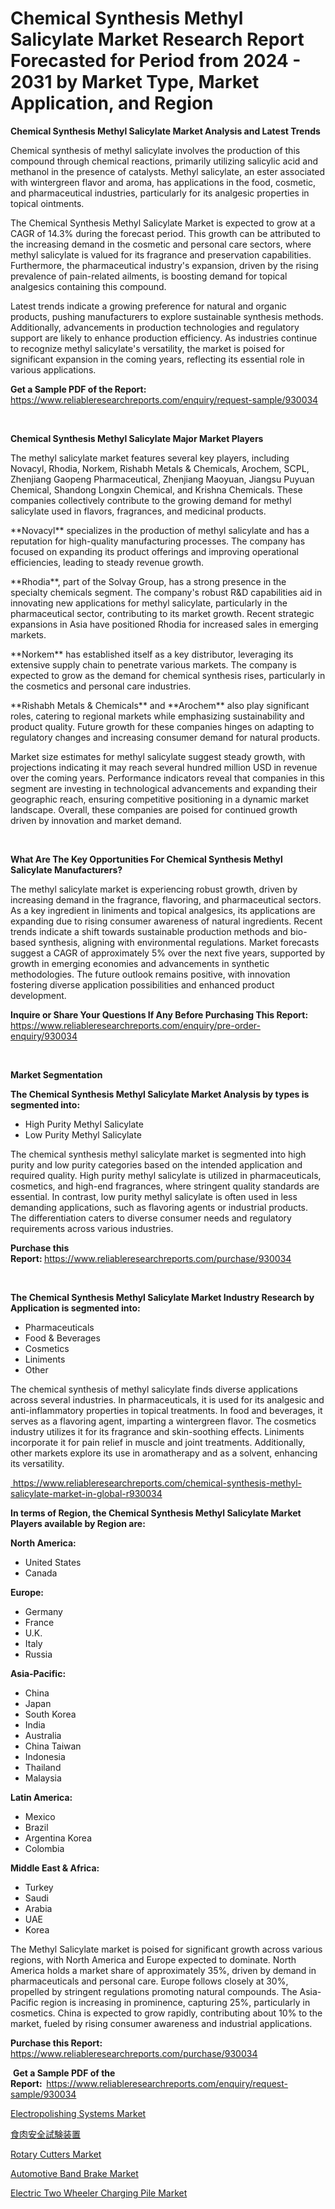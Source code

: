 <p><h1>Chemical Synthesis Methyl Salicylate Market Research Report Forecasted for Period from 2024 -  2031 by Market Type, Market Application, and Region</h1></p><p><strong>Chemical Synthesis Methyl Salicylate Market Analysis and Latest Trends</strong></p>
<p><p>Chemical synthesis of methyl salicylate involves the production of this compound through chemical reactions, primarily utilizing salicylic acid and methanol in the presence of catalysts. Methyl salicylate, an ester associated with wintergreen flavor and aroma, has applications in the food, cosmetic, and pharmaceutical industries, particularly for its analgesic properties in topical ointments.</p><p>The Chemical Synthesis Methyl Salicylate Market is expected to grow at a CAGR of 14.3% during the forecast period. This growth can be attributed to the increasing demand in the cosmetic and personal care sectors, where methyl salicylate is valued for its fragrance and preservation capabilities. Furthermore, the pharmaceutical industry's expansion, driven by the rising prevalence of pain-related ailments, is boosting demand for topical analgesics containing this compound.</p><p>Latest trends indicate a growing preference for natural and organic products, pushing manufacturers to explore sustainable synthesis methods. Additionally, advancements in production technologies and regulatory support are likely to enhance production efficiency. As industries continue to recognize methyl salicylate's versatility, the market is poised for significant expansion in the coming years, reflecting its essential role in various applications.</p></p>
<p><strong>Get a Sample PDF of the Report:&nbsp;</strong> <a href="https://www.reliableresearchreports.com/enquiry/request-sample/930034">https://www.reliableresearchreports.com/enquiry/request-sample/930034</a></p>
<p>&nbsp;</p>
<p><strong>Chemical Synthesis Methyl Salicylate Major Market Players</strong></p>
<p><p>The methyl salicylate market features several key players, including Novacyl, Rhodia, Norkem, Rishabh Metals & Chemicals, Arochem, SCPL, Zhenjiang Gaopeng Pharmaceutical, Zhenjiang Maoyuan, Jiangsu Puyuan Chemical, Shandong Longxin Chemical, and Krishna Chemicals. These companies collectively contribute to the growing demand for methyl salicylate used in flavors, fragrances, and medicinal products.</p><p>**Novacyl** specializes in the production of methyl salicylate and has a reputation for high-quality manufacturing processes. The company has focused on expanding its product offerings and improving operational efficiencies, leading to steady revenue growth. </p><p>**Rhodia**, part of the Solvay Group, has a strong presence in the specialty chemicals segment. The company's robust R&D capabilities aid in innovating new applications for methyl salicylate, particularly in the pharmaceutical sector, contributing to its market growth. Recent strategic expansions in Asia have positioned Rhodia for increased sales in emerging markets.</p><p>**Norkem** has established itself as a key distributor, leveraging its extensive supply chain to penetrate various markets. The company is expected to grow as the demand for chemical synthesis rises, particularly in the cosmetics and personal care industries.</p><p>**Rishabh Metals & Chemicals** and **Arochem** also play significant roles, catering to regional markets while emphasizing sustainability and product quality. Future growth for these companies hinges on adapting to regulatory changes and increasing consumer demand for natural products.</p><p>Market size estimates for methyl salicylate suggest steady growth, with projections indicating it may reach several hundred million USD in revenue over the coming years. Performance indicators reveal that companies in this segment are investing in technological advancements and expanding their geographic reach, ensuring competitive positioning in a dynamic market landscape. Overall, these companies are poised for continued growth driven by innovation and market demand.</p></p>
<p>&nbsp;</p>
<p><strong>What Are The Key Opportunities For Chemical Synthesis Methyl Salicylate Manufacturers?</strong></p>
<p><p>The methyl salicylate market is experiencing robust growth, driven by increasing demand in the fragrance, flavoring, and pharmaceutical sectors. As a key ingredient in liniments and topical analgesics, its applications are expanding due to rising consumer awareness of natural ingredients. Recent trends indicate a shift towards sustainable production methods and bio-based synthesis, aligning with environmental regulations. Market forecasts suggest a CAGR of approximately 5% over the next five years, supported by growth in emerging economies and advancements in synthetic methodologies. The future outlook remains positive, with innovation fostering diverse application possibilities and enhanced product development.</p></p>
<p><strong>Inquire or Share Your Questions If Any Before Purchasing This Report:</strong> <a href="https://www.reliableresearchreports.com/enquiry/pre-order-enquiry/930034">https://www.reliableresearchreports.com/enquiry/pre-order-enquiry/930034</a></p>
<p>&nbsp;</p>
<p><strong>Market Segmentation</strong></p>
<p><strong>The Chemical Synthesis Methyl Salicylate Market Analysis by types is segmented into:</strong></p>
<p><ul><li>High Purity Methyl Salicylate</li><li>Low Purity Methyl Salicylate</li></ul></p>
<p><p>The chemical synthesis methyl salicylate market is segmented into high purity and low purity categories based on the intended application and required quality. High purity methyl salicylate is utilized in pharmaceuticals, cosmetics, and high-end fragrances, where stringent quality standards are essential. In contrast, low purity methyl salicylate is often used in less demanding applications, such as flavoring agents or industrial products. The differentiation caters to diverse consumer needs and regulatory requirements across various industries.</p></p>
<p><strong>Purchase this Report:&nbsp;</strong><a href="https://www.reliableresearchreports.com/purchase/930034">https://www.reliableresearchreports.com/purchase/930034</a></p>
<p>&nbsp;</p>
<p><strong>The Chemical Synthesis Methyl Salicylate Market Industry Research by Application is segmented into:</strong></p>
<p><ul><li>Pharmaceuticals</li><li>Food & Beverages</li><li>Cosmetics</li><li>Liniments</li><li>Other</li></ul></p>
<p><p>The chemical synthesis of methyl salicylate finds diverse applications across several industries. In pharmaceuticals, it is used for its analgesic and anti-inflammatory properties in topical treatments. In food and beverages, it serves as a flavoring agent, imparting a wintergreen flavor. The cosmetics industry utilizes it for its fragrance and skin-soothing effects. Liniments incorporate it for pain relief in muscle and joint treatments. Additionally, other markets explore its use in aromatherapy and as a solvent, enhancing its versatility.</p></p>
<p><a href="https://www.reliableresearchreports.com/chemical-synthesis-methyl-salicylate-market-in-global-r930034">&nbsp;https://www.reliableresearchreports.com/chemical-synthesis-methyl-salicylate-market-in-global-r930034</a></p>
<p><strong>In terms of Region, the Chemical Synthesis Methyl Salicylate Market Players available by Region are:</strong></p>
<p>
    <p> <strong> North America: </strong>
        <ul>
            <li>United States</li>
            <li>Canada</li>
        </ul>
        </p> 
    <p> <strong> Europe: </strong>
        <ul>
            <li>Germany</li>
            <li>France</li>
            <li>U.K.</li>
            <li>Italy</li>
            <li>Russia</li>
        </ul>
        </p> 
    <p> <strong> Asia-Pacific: </strong>
        <ul>
            <li>China</li>
            <li>Japan</li>
            <li>South Korea</li>
            <li>India</li>
            <li>Australia</li>
            <li>China Taiwan</li>
            <li>Indonesia</li>
            <li>Thailand</li>
            <li>Malaysia</li>
        </ul>
        </p> 
    <p> <strong> Latin America: </strong>
        <ul>
            <li>Mexico</li>
            <li>Brazil</li>
            <li>Argentina Korea</li>
            <li>Colombia</li>
        </ul>
        </p> 
    <p> <strong> Middle East & Africa: </strong>
        <ul>
            <li>Turkey</li>
            <li>Saudi</li>
            <li>Arabia</li>
            <li>UAE</li>
            <li>Korea</li>
        </ul>
    </p>
    </p>
<p><p>The Methyl Salicylate market is poised for significant growth across various regions, with North America and Europe expected to dominate. North America holds a market share of approximately 35%, driven by demand in pharmaceuticals and personal care. Europe follows closely at 30%, propelled by stringent regulations promoting natural compounds. The Asia-Pacific region is increasing in prominence, capturing 25%, particularly in cosmetics. China is expected to grow rapidly, contributing about 10% to the market, fueled by rising consumer awareness and industrial applications.</p></p>
<p><strong>Purchase this Report: </strong><a href="https://www.reliableresearchreports.com/purchase/930034">https://www.reliableresearchreports.com/purchase/930034</a></p>
<p>&nbsp;<strong>Get a Sample PDF of the Report:&nbsp;&nbsp;</strong><a href="https://www.reliableresearchreports.com/enquiry/request-sample/930034">https://www.reliableresearchreports.com/enquiry/request-sample/930034</a></p>
<p><strong></strong></p>
<p><p><a href="https://www.linkedin.com/pulse/global-electropolishing-systems-market-analysis-trends-forecasts-m0h8e?trackingId=ytQpY2juSbqZMwLmMY7ZZg%3D%3D">Electropolishing Systems Market</a></p><p><a href="https://medium.com/@jackybrekke_41148/%E6%88%A6%E7%95%A5%E7%9A%84%E5%B8%82%E5%A0%B4%E3%82%A4%E3%83%B3%E3%82%B5%E3%82%A4%E3%83%88-%E3%82%B0%E3%83%AD%E3%83%BC%E3%83%90%E3%83%AB%E3%81%AA%E8%82%89%E3%81%AE%E5%AE%89%E5%85%A8%E6%80%A7%E8%A9%A6%E9%A8%93%E6%A9%9F%E5%99%A8%E5%B8%82%E5%A0%B4%E3%81%AE%E7%8A%B6%E6%B3%81%E3%82%92%E3%83%8A%E3%83%93%E3%82%B2%E3%83%BC%E3%83%88%E3%81%99%E3%82%8B-2024%E5%B9%B4-2031%E5%B9%B4-18690b55f375">食肉安全試験装置</a></p><p><a href="https://medium.com/@chia48pjdel/the-global-market-overview-of-the-rotary-cutters-market-provides-a-unique-perspective-on-the-key-5c05436544bc">Rotary Cutters Market</a></p><p><a href="https://issuu.com/reportprime-2/docs/automotive-band-brake-market-size-2_44eaba7bc2eedc">Automotive Band Brake Market</a></p><p><a href="https://issuu.com/reportprime-2/docs/electric-two-wheeler-charging-pile-_bb78962dddcfcb">Electric Two Wheeler Charging Pile Market</a></p></p>